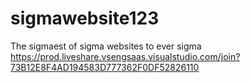 # sigmawebsite123
The sigmaest of sigma websites to ever sigma
https://prod.liveshare.vsengsaas.visualstudio.com/join?73B12E8F4AD194583D777362F0DF52826110
